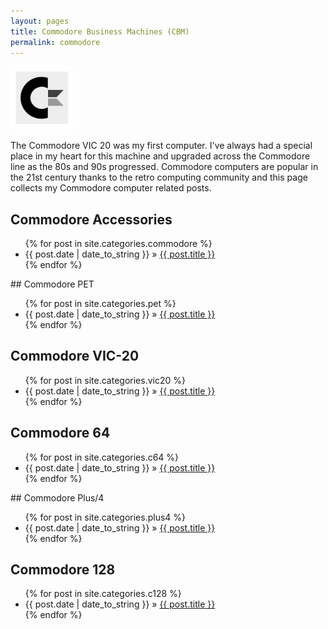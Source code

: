 ```yaml
---
layout: pages
title: Commodore Business Machines (CBM)
permalink: commodore
---
```


<img class="category" src="/images/design/commodore.svg" width="20%" />

The Commodore VIC 20 was my first computer. I've always had a special place in my heart for this machine and upgraded across the Commodore line as the 80s and 90s progressed. Commodore computers are popular in the 21st century thanks to the retro computing community and this page collects my Commodore computer related posts.

## Commodore Accessories

<ul id="blog-posts" class="posts">
{% for post in site.categories.commodore %}
    <li><span>{{ post.date | date_to_string }} &raquo; </span><a href="{{ post.url }}">{{ post.title }}</a></li>
{% endfor %}
</ul>
## Commodore PET

<ul id="blog-posts" class="posts">
{% for post in site.categories.pet %}
    <li><span>{{ post.date | date_to_string }} &raquo; </span><a href="{{ post.url }}">{{ post.title }}</a></li>
{% endfor %}
</ul>

## Commodore VIC-20

<ul id="blog-posts" class="posts">
{% for post in site.categories.vic20 %}
    <li><span>{{ post.date | date_to_string }} &raquo; </span><a href="{{ post.url }}">{{ post.title }}</a></li>
{% endfor %}
</ul>

## Commodore 64

<ul id="blog-posts" class="posts">
{% for post in site.categories.c64 %}
    <li><span>{{ post.date | date_to_string }} &raquo; </span><a href="{{ post.url }}">{{ post.title }}</a></li>
{% endfor %}
</ul>
## Commodore Plus/4

<ul id="blog-posts" class="posts">
{% for post in site.categories.plus4 %}
    <li><span>{{ post.date | date_to_string }} &raquo; </span><a href="{{ post.url }}">{{ post.title }}</a></li>
{% endfor %}
</ul>

## Commodore 128

<ul id="blog-posts" class="posts">
{% for post in site.categories.c128 %}
    <li><span>{{ post.date | date_to_string }} &raquo; </span><a href="{{ post.url }}">{{ post.title }}</a></li>
{% endfor %}
</ul>
